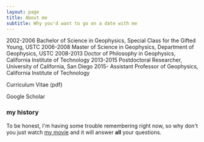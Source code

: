 ```yaml
---
layout: page
title: About me
subtitle: Why you'd want to go on a date with me
---
```


2002-2006   Bachelor of Science in Geophysics, Special Class for the Gifted Young, USTC
2006-2008   Master of Science in Geophysics, Department of Geophysics, USTC
2008-2013   Doctor of Philosophy in Geophysics, California Institute of Technology
2013-2015   Postdoctoral Researcher, University of California, San Diego
2015-            Assistant Professor of Geophysics, California Institute of Technology

Curriculum Vitae (pdf)

Google Scholar



### my history

To be honest, I'm having some trouble remembering right now, so why don't you just watch [my movie](http://en.wikipedia.org/wiki/The_Princess_Bride_%28film%29) and it will answer **all** your questions.

